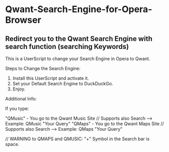 # Qwant-Search-Engine-for-Opera-Browser
Redirect you to the Qwant Search Engine with search function (searching Keywords)
--
This is a UserScript to change your Search Engine in Opera to Qwant.

Steps to Change the Search Engine:

1. Install this UserScript and activate it.
2. Set your Default Search Engine to DuckDuckGo.
3. Enjoy.

Additional Info:

If you type:

"QMusic" - You go to the Qwant Music Site // Supports also Search --> Example: QMusic "Your Query"
"QMaps" - You go to the Qwant Maps Site   // Supports also Search --> Example: QMaps "Your Query"

// WARNING to QMAPS and QMUSIC: "+" Symbol in the Search bar is space.
